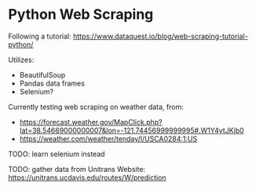 # Python Web Scraping
Following a tutorial: https://www.dataquest.io/blog/web-scraping-tutorial-python/

Utilizes:
- BeautifulSoup
- Pandas data frames
- Selenium?

Currently testing web scraping on weather data, from:
- https://forecast.weather.gov/MapClick.php?lat=38.54669000000007&lon=-121.74456999999995#.W1Y4ytJKjb0
- https://weather.com/weather/tenday/l/USCA0284:1:US

TODO: learn selenium instead

TODO: gather data from Unitrans Website: https://unitrans.ucdavis.edu/routes/W/prediction
